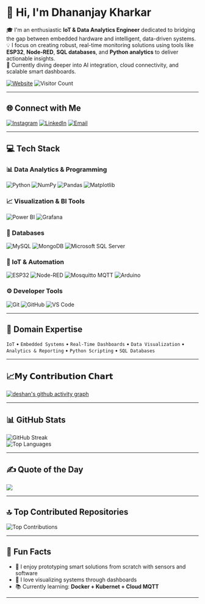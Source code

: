 # 👋 Hi, I'm Dhananjay Kharkar

🎓 I'm an enthusiastic **IoT & Data Analytics Engineer** dedicated to bridging the gap between embedded hardware and intelligent, data-driven systems.  
💡 I focus on creating robust, real-time monitoring solutions using tools like **ESP32**, **Node-RED**, **SQL databases**, and **Python analytics** to deliver actionable insights.  
🚀 Currently diving deeper into AI integration, cloud connectivity, and scalable smart dashboards.

[![Website](https://img.shields.io/badge/Website-dhananjaykharkar.tech-0A0A0A?style=flat&logo=Google-Chrome&logoColor=white)](http://dhananjaykharkar.tech/)
![Visitor Count](https://visitor-badge.laobi.icu/badge?page_id=dhananjaykr9.dhananjaykr9)



---

## 🌐 Connect with Me

[![Instagram](https://img.shields.io/badge/Instagram-%23E4405F.svg?logo=Instagram&logoColor=white)](https://instagram.com/dhanno.9)
[![LinkedIn](https://img.shields.io/badge/LinkedIn-%230077B5.svg?logo=linkedin&logoColor=white)](https://linkedin.com/in/dhananjaykharkar)
[![Email](https://img.shields.io/badge/Email-D14836?logo=gmail&logoColor=white)](mailto:dkharkar00@gmail.com)

---

## 💻 Tech Stack

### 📊 Data Analytics & Programming  
![Python](https://img.shields.io/badge/python-3670A0?style=flat&logo=python&logoColor=ffdd54)  ![NumPy](https://img.shields.io/badge/numpy-%23013243.svg?style=flat&logo=numpy&logoColor=white)  ![Pandas](https://img.shields.io/badge/pandas-%23150458.svg?style=flat&logo=pandas&logoColor=white)  ![Matplotlib](https://img.shields.io/badge/Matplotlib-%23ffffff.svg?style=flat&logo=Matplotlib&logoColor=black)

### 📈 Visualization & BI Tools  
![Power BI](https://img.shields.io/badge/power_bi-F2C811?style=flat&logo=powerbi&logoColor=black)  ![Grafana](https://img.shields.io/badge/grafana-%23F46800.svg?style=flat&logo=grafana&logoColor=white)

### 💾 Databases  
![MySQL](https://img.shields.io/badge/MySQL-%2300f.svg?style=flat&logo=mysql&logoColor=white)  ![MongoDB](https://img.shields.io/badge/MongoDB-%234ea94b.svg?style=flat&logo=mongodb&logoColor=white)  ![Microsoft SQL Server](https://img.shields.io/badge/Microsoft%20SQL%20Server-CC2927?style=flat&logo=microsoft%20sql%20server&logoColor=white)

### 🔌 IoT & Automation  
![ESP32](https://img.shields.io/badge/ESP32-%235C5C5C?style=flat&logo=espressif&logoColor=white)  ![Node-RED](https://img.shields.io/badge/Node--RED-%238F0000.svg?style=flat&logo=node-red&logoColor=white)  ![Mosquitto MQTT](https://img.shields.io/badge/mosquitto-%233C5280.svg?style=flat&logo=eclipsemosquitto&logoColor=white)  ![Arduino](https://img.shields.io/badge/-Arduino-00979D?style=flat&logo=Arduino&logoColor=white)

### ⚙️ Developer Tools  
![Git](https://img.shields.io/badge/git-%23F05033.svg?style=flat&logo=git&logoColor=white)  ![GitHub](https://img.shields.io/badge/github-%23121011.svg?style=flat&logo=github&logoColor=white)  ![VS Code](https://img.shields.io/badge/VS%20Code-007ACC?style=flat&logo=visual-studio-code&logoColor=white)

---

## 🧠 Domain Expertise

`IoT` • `Embedded Systems` • `Real-Time Dashboards` • `Data Visualization` • `Analytics & Reporting` • `Python Scripting` • `SQL Databases`


<!--
---

## 🚀 Featured Project

### 📡 Real-Time IoT Dashboard using ESP32 + MQTT + Node-RED + MySQL + Grafana

**🎯 Objective:**  
To design and implement an end-to-end IoT system that collects sensor data and visualizes it in real-time using open-source tools.

**🔧 Technologies Used:**
- **ESP32** for capturing real-time temperature, humidity, and timestamp data  
- **MQTT (Mosquitto)** as a lightweight messaging protocol  
- **Node-RED** for data parsing and pipeline creation  
- **MySQL** for storing structured sensor logs  
- **Grafana** for building dynamic time-series dashboards

**🌟 Key Highlights:**
- Responsive Grafana dashboards with historical and live data  
- Smooth MQTT data flow to database and visualization layers  
- No third-party cloud — built entirely on local infrastructure  
- Scalable for multiple sensor nodes and production use

🔗 *GitHub repo and demo coming soon*

---

## 🧩 Notable Projects

- 🔌 **Smart Sensor Network with ESP32 & Node-RED** – MQTT-based multi-sensor network with dynamic MySQL-Grafana integration.
- 📶 **Live Energy Meter Dashboard** – Real-time power usage tracking with Node-RED and Power BI.
- 🧠 **Basic AI on Edge** – ML-powered ESP32 system for anomaly detection (in progress).

---

## 📜 Certifications

✅ **Data Analysis with Python** – IBM / Coursera  
✅ **SQL for Data Science** – IBM / Coursera  
✅ **IoT & Embedded Systems** – Internship @ VNIT  
✅ **Power BI for Beginners** – Simplilearn  
✅ **Statistics & Visualization** – Self-Learning & Projects
-->

---
## 📈𝗠𝘆 𝗖𝗼𝗻𝘁𝗿𝗶𝗯𝘂𝘁𝗶𝗼𝗻 𝗖𝗵𝗮𝗿𝘁

[![deshan's github activity graph](https://github-readme-activity-graph.vercel.app/graph?username=dhananjaykr9&theme=github-compact)](https://github.com/dhananjaykr9/github-readme-activity-graph)

---
## 📊 GitHub Stats

![GitHub Streak](https://nirzak-streak-stats.vercel.app/?user=dhananjaykr9&theme=dark&hide_border=false)  
![Top Languages](https://github-readme-stats.vercel.app/api/top-langs/?username=dhananjaykr9&theme=dark&hide_border=false&layout=compact)

---

## ✍️ Quote of the Day

![](https://quotes-github-readme.vercel.app/api?type=horizontal&theme=dark)

---

## 🔝 Top Contributed Repositories

![Top Contributions](https://github-contributor-stats.vercel.app/api?username=dhananjaykr9&limit=5&theme=dark&combine_all_yearly_contributions=true)

---

## 🎯 Fun Facts

- 🔬 I enjoy prototyping smart solutions from scratch with sensors and software  
- 🧩 I love visualizing systems through dashboards  
- 📚 Currently learning: **Docker + Kubernet + Cloud MQTT**

---
